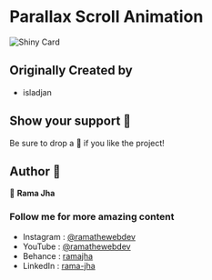 # Parallax Scroll Animation

![Shiny Card](screenshot.gif)

## Originally Created by 
- isladjan

## Show your support 🌈

Be sure to drop a 🌟 if you like the project!

## Author 🤗

👤 **Rama Jha**

### Follow me for more amazing content
- Instagram : [@ramathewebdev](https://instagram.com/ramathewebdev)
- YouTube : [@ramathewebdev](https://www.youtube.com/channel/UCd-3svftnRf4mtQBgf9wIZQ)
- Behance : [ramajha](https://www.behance.net/ramajha)
- LinkedIn : [rama-jha](https://www.linkedin.com/in/rama-jha/)
